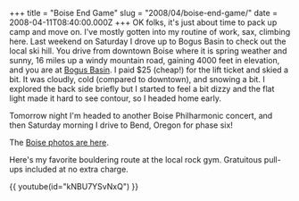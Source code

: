 +++
title = "Boise End Game"
slug = "2008/04/boise-end-game/"
date = 2008-04-11T08:40:00.000Z
+++
OK folks, it's just about time to pack up camp and move on. I've mostly gotten into my routine of work, sax, climbing here. Last weekend on Saturday I drove up to Bogus Basin to check out the local ski hill. You drive from downtown Boise where it is spring weather and sunny, 16 miles up a windy mountain road, gaining 4000 feet in elevation, and you are at [Bogus Basin](http://www.bogusbasin.org/). I paid $25 (cheap!) for the lift ticket and skied a bit. It was cloudly, cold (compared to downtown), and snowing a bit. I explored the back side briefly but I started to feel a bit dizzy and the flat light made it hard to see contour, so I headed home early.

Tomorrow night I'm headed to another Boise Philharmonic concert, and then Saturday morning I drive to Bend, Oregon for phase six!

The [Boise photos are here](http://www.peterlyons.com/app/photos?gallery=boise_2008).

Here's my favorite bouldering route at the local rock gym. Gratuitous pull-ups included at no extra charge.

{{ youtube(id="kNBU7YSvNxQ") }}
